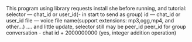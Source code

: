 This program using library requests
install she before running,
and tutorial:
selector — chat_id or user_id(- in start to send as group)
id — chat_id or user_id
file — voice file name(support extensions: mp3,ogg,mp4, and other...)
....
and little update,
selector still may be peer_id
peer_id for group conversation - chat id + 2000000000
(yes, integer addition operation)
